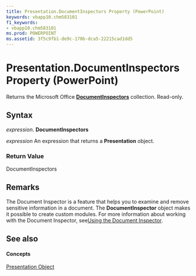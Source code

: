 ```yaml
---
title: Presentation.DocumentInspectors Property (PowerPoint)
keywords: vbapp10.chm583101
f1_keywords:
- vbapp10.chm583101
ms.prod: POWERPOINT
ms.assetid: 3f5c9fb1-de9c-170b-dca5-22215cad1dd5
---
```



# Presentation.DocumentInspectors Property (PowerPoint)

Returns the Microsoft Office  **[DocumentInspectors](http://msdn.microsoft.com/library/documentinspectors-object-office%28Office.15%29.aspx)** collection. Read-only.


## Syntax

 _expression_. **DocumentInspectors**

 _expression_ An expression that returns a **Presentation** object.


### Return Value

DocumentInspectors


## Remarks

The Document Inspector is a feature that helps you to examine and remove sensitive information in a document. The  **DocumentInspector** object makes it possible to create custom modules. For more information about working with the Document Inspector, see[Using the Document Inspector](http://msdn.microsoft.com/en-us/library/ff862071.aspx%28Office.15%29.aspx).


## See also


#### Concepts


[Presentation Object](presentation-object-powerpoint.md)


